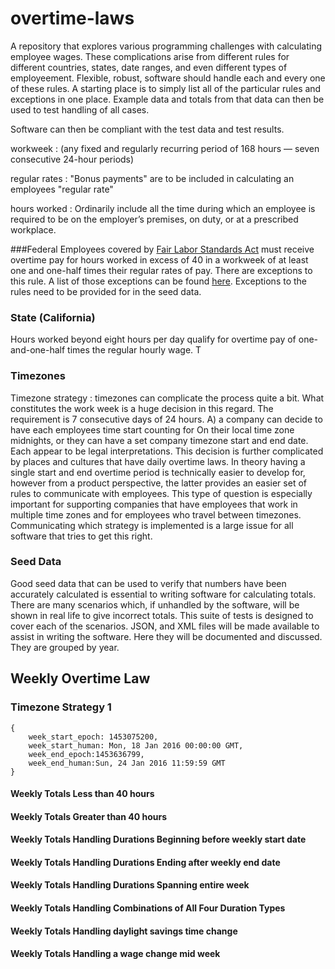 # overtime-laws
A repository that explores various programming challenges with calculating employee wages. These complications arise from different rules for different countries, states, date ranges, and even different types of employeement. Flexible, robust, software should handle each and every one of these rules. A starting place is to simply list all of the particular rules and exceptions in one place. Example data and totals from that data can then be used to test handling of all cases.

Software can then be compliant with the test data and test results.


workweek :  (any fixed and regularly recurring period of 168 hours — seven consecutive 24-hour periods) 

regular rates :  "Bonus payments" are to be included in calculating an employees "regular rate"

hours worked : Ordinarily include all the time during which an employee is required to be on the employer’s premises, on duty, or at a prescribed workplace.

###Federal
Employees covered by [Fair Labor	Standards Act](http://www.dol.gov/whd/flsa/) must receive overtime pay for hours worked in excess of 40 in a workweek of at least one and one-half times their regular rates of	pay. There are exceptions to this rule. A list of those exceptions can be found [here](listeeded). Exceptions to the rules need to be provided for  in the seed data.

### State (California)
Hours worked beyond eight hours per day qualify for overtime pay of one-and-one-half times the regular hourly wage. T
 
### Timezones
Timezone strategy : timezones can complicate the process quite a bit. What constitutes the work week is a huge decision in this regard. The requirement is 7 consecutive days of 24 hours. A) a company can decide to have each employees time start counting for On their local time zone midnights, or they can have a set company timezone start and end date. Each appear to be legal interpretations. This decision is further complicated by places and cultures that have daily overtime laws. In theory having a single start and end overtime period is technically easier to develop for, however from a product perspective, the latter provides an easier set of rules to communicate with employees. This type of question is especially important for supporting companies that have employees that work in multiple time zones and for employees who travel between timezones. Communicating which strategy is implemented is a large issue for all software that tries to get this right.

### Seed Data
Good seed data that can be used to verify that numbers have been accurately calculated is essential to writing software for calculating totals. There are many scenarios which, if unhandled by the software, will be shown in real life to give incorrect totals. This suite of tests is designed to cover each of the scenarios. JSON, and XML files will be made available to assist in writing the software. Here they will be documented and discussed. They are grouped by year.

## Weekly Overtime Law 
### Timezone Strategy 1

    {
        week_start_epoch: 1453075200,
        week_start_human: Mon, 18 Jan 2016 00:00:00 GMT,
        week_end_epoch:1453636799,
        week_end_human:Sun, 24 Jan 2016 11:59:59 GMT
    }

#### Weekly Totals Less than 40 hours

#### Weekly Totals Greater than 40 hours

#### Weekly Totals Handling Durations Beginning before weekly start date

#### Weekly Totals Handling Durations Ending after weekly end date

#### Weekly Totals Handling Durations Spanning entire week

#### Weekly Totals Handling Combinations of All Four Duration Types

#### Weekly Totals Handling daylight savings time change

#### Weekly Totals Handling a wage change mid week















